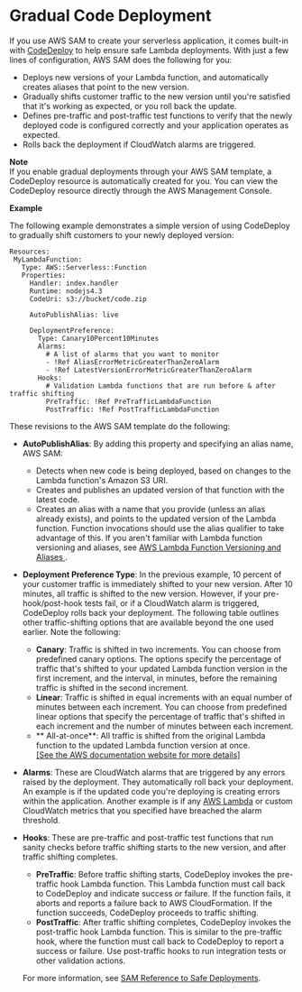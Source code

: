 # Gradual Code Deployment<a name="automating-updates-to-serverless-apps"></a>

If you use AWS SAM to create your serverless application, it comes built\-in with [CodeDeploy](https://docs.aws.amazon.com/codedeploy/latest/userguide/welcome.html) to help ensure safe Lambda deployments\. With just a few lines of configuration, AWS SAM does the following for you:
+ Deploys new versions of your Lambda function, and automatically creates aliases that point to the new version\. 
+ Gradually shifts customer traffic to the new version until you're satisfied that it's working as expected, or you roll back the update\. 
+ Defines pre\-traffic and post\-traffic test functions to verify that the newly deployed code is configured correctly and your application operates as expected\. 
+ Rolls back the deployment if CloudWatch alarms are triggered\. 

**Note**  
If you enable gradual deployments through your AWS SAM template, a CodeDeploy resource is automatically created for you\. You can view the CodeDeploy resource directly through the AWS Management Console\.

**Example**

The following example demonstrates a simple version of using CodeDeploy to gradually shift customers to your newly deployed version:

```
Resources:
 MyLambdaFunction:
   Type: AWS::Serverless::Function
   Properties:
     Handler: index.handler
     Runtime: nodejs4.3
     CodeUri: s3://bucket/code.zip

     AutoPublishAlias: live

     DeploymentPreference:
       Type: Canary10Percent10Minutes 
       Alarms:
         # A list of alarms that you want to monitor
         - !Ref AliasErrorMetricGreaterThanZeroAlarm
         - !Ref LatestVersionErrorMetricGreaterThanZeroAlarm
       Hooks:
         # Validation Lambda functions that are run before & after traffic shifting
         PreTraffic: !Ref PreTrafficLambdaFunction
         PostTraffic: !Ref PostTrafficLambdaFunction
```

These revisions to the AWS SAM template do the following:
+ **AutoPublishAlias**: By adding this property and specifying an alias name, AWS SAM:
  + Detects when new code is being deployed, based on changes to the Lambda function's Amazon S3 URI\.
  + Creates and publishes an updated version of that function with the latest code\.
  + Creates an alias with a name that you provide \(unless an alias already exists\), and points to the updated version of the Lambda function\. Function invocations should use the alias qualifier to take advantage of this\. If you aren't familiar with Lambda function versioning and aliases, see [AWS Lambda Function Versioning and Aliases ](https://docs.aws.amazon.com/lambda/latest/dg//versioning-aliases.html)\.
+ **Deployment Preference Type**: In the previous example, 10 percent of your customer traffic is immediately shifted to your new version\. After 10 minutes, all traffic is shifted to the new version\. However, if your pre\-hook/post\-hook tests fail, or if a CloudWatch alarm is triggered, CodeDeploy rolls back your deployment\. The following table outlines other traffic\-shifting options that are available beyond the one used earlier\. Note the following:
  + **Canary**: Traffic is shifted in two increments\. You can choose from predefined canary options\. The options specify the percentage of traffic that's shifted to your updated Lambda function version in the first increment, and the interval, in minutes, before the remaining traffic is shifted in the second increment\. 
  + **Linear**: Traffic is shifted in equal increments with an equal number of minutes between each increment\. You can choose from predefined linear options that specify the percentage of traffic that's shifted in each increment and the number of minutes between each increment\. 
  + ** All\-at\-once**: All traffic is shifted from the original Lambda function to the updated Lambda function version at once\.     
[\[See the AWS documentation website for more details\]](http://docs.aws.amazon.com/serverless-application-model/latest/developerguide/automating-updates-to-serverless-apps.html)
+ **Alarms**: These are CloudWatch alarms that are triggered by any errors raised by the deployment\. They automatically roll back your deployment\. An example is if the updated code you're deploying is creating errors within the application\. Another example is if any [AWS Lambda](https://docs.aws.amazon.com/lambda/latest/dg/monitoring-functions-metrics.html) or custom CloudWatch metrics that you specified have breached the alarm threshold\.
+ **Hooks**: These are pre\-traffic and post\-traffic test functions that run sanity checks before traffic shifting starts to the new version, and after traffic shifting completes\.
  + **PreTraffic**: Before traffic shifting starts, CodeDeploy invokes the pre\-traffic hook Lambda function\. This Lambda function must call back to CodeDeploy and indicate success or failure\. If the function fails, it aborts and reports a failure back to AWS CloudFormation\. If the function succeeds, CodeDeploy proceeds to traffic shifting\.
  + **PostTraffic**: After traffic shifting completes, CodeDeploy invokes the post\-traffic hook Lambda function\. This is similar to the pre\-traffic hook, where the function must call back to CodeDeploy to report a success or failure\. Use post\-traffic hooks to run integration tests or other validation actions\.

  For more information, see [SAM Reference to Safe Deployments](https://github.com/awslabs/serverless-application-model/blob/master/docs/safe_lambda_deployments.rst)\. 